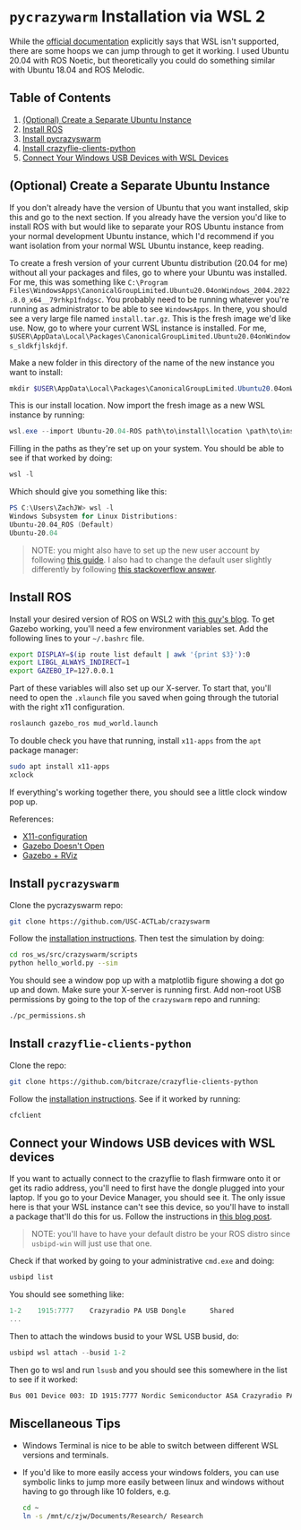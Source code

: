 # `pycrazywarm` Installation via WSL 2

While the [official documentation](https://crazyswarm.readthedocs.io/en/latest/installation.html)
explicitly says that WSL isn't supported, there are some hoops we can jump through to get it
working. I used Ubuntu 20.04 with ROS Noetic, but theoretically you could do something similar
with Ubuntu 18.04 and ROS Melodic.

## Table of Contents

1. [(Optional) Create a Separate Ubuntu Instance](#optional-create-a-separate-ubuntu-instance)
2. [Install ROS](#install-ros)
3. [Install pycrazyswarm](#install-pycrazyswarm)
4. [Install crazyflie-clients-python](#install-crazyflie-clients-pythoninstall)
5. [Connect Your Windows USB Devices with WSL Devices](#connect-your-windows-usb-devices-with-wsl-devices)

## (Optional) Create a Separate Ubuntu Instance

If you don't already have the version of Ubuntu that you want installed, skip this and
go to the next section. If you already have the version you'd like to install ROS with
but would like to separate your ROS Ubuntu instance from your normal development Ubuntu
instance, which I'd recommend if you want isolation from your normal WSL Ubuntu instance,
keep reading.

To create a fresh version of your current Ubuntu distribution (20.04 for me) without all your
packages and files, go to where your Ubuntu was installed. For me, this was something like
`C:\Program Files\WindowsApps\CanonicalGroupLimited.Ubuntu20.04onWindows_2004.2022.8.0_x64__79rhkp1fndgsc`. You probably need to be running whatever you're running as
administrator to be able to see `WindowsApps`. In there, you should see a very large file
named `install.tar.gz`. This is the fresh image we'd like use. Now, go to where your current
WSL instance is installed. For me, `$USER\AppData\Local\Packages\CanonicalGroupLimited.Ubuntu20.04onWindows_sldkfjlskdjf`.

Make a new folder in this directory of the name of the new instance you want to install:

```powershell
mkdir $USER\AppData\Local\Packages\CanonicalGroupLimited.Ubuntu20.04onWindows_ROS
```

This is our install location. Now import the fresh image as a new WSL instance by running:

```powershell
wsl.exe --import Ubuntu-20.04-ROS path\to\install\location \path\to\install.tar.gz
```

Filling in the paths as they're set up on your system. You should be able to see if that worked by doing:

```powershell
wsl -l
```

Which should give you something like this:

```powershell
PS C:\Users\ZachJW> wsl -l
Windows Subsystem for Linux Distributions:
Ubuntu-20.04_ROS (Default)
Ubuntu-20.04
```

> NOTE: you might also have to set up the new user account by following
> [this guide](https://www.cyberciti.biz/faq/create-a-user-account-on-ubuntu-linux/).
> I also had to change the default user slightly differently by following
> [this stackoverflow answer](https://askubuntu.com/a/1300672).

## Install ROS

Install your desired version of ROS on WSL2 with [this guy's blog](https://jack.kawell.us/posts/ros-windows-wsl2/).
To get Gazebo working, you'll need a few environment variables set. Add the following lines to your `~/.bashrc` file.

```bash
export DISPLAY=$(ip route list default | awk '{print $3}'):0
export LIBGL_ALWAYS_INDIRECT=1
export GAZEBO_IP=127.0.0.1
```

Part of these variables will also set up our X-server. To start that, you'll need to
open the `.xlaunch` file you saved when going through the tutorial with the right x11 configuration.

```bash
roslaunch gazebo_ros mud_world.launch
```

To double check you have that running, install `x11-apps` from the `apt` package manager:

```bash
sudo apt install x11-apps
xclock
```

If everything's working together there, you should see a little clock window pop up.

References:

- [X11-configuration](https://stackoverflow.com/questions/61110603/how-to-set-up-working-x11-forwarding-on-wsl2)
- [Gazebo Doesn't Open](https://answers.ros.org/question/301772/gazebo-command-doesnt-open-gazebo/)
- [Gazebo + RViz](https://www.youtube.com/watch?v=DW7l9LHdK5c)

## Install `pycrazyswarm`

Clone the pycrazyswarm repo:

```bash
git clone https://github.com/USC-ACTLab/crazyswarm 
```

Follow the [installation instructions](https://crazyswarm.readthedocs.io/en/latest/installation.html).
Then test the simulation by doing:

```bash
cd ros_ws/src/crazyswarm/scripts
python hello_world.py --sim
```

You should see a window pop up with a matplotlib figure showing a dot go up and down.
Make sure your X-server is running first.
Add non-root USB permissions by going to the top of the `crazyswarm` repo and running:

```bash
./pc_permissions.sh
```

## Install `crazyflie-clients-python`

Clone the repo:

```bash
git clone https://github.com/bitcraze/crazyflie-clients-python
```

Follow the [installation instructions](https://github.com/bitcraze/crazyflie-clients-python/blob/master/docs/installation/install.md#linux).
See if it worked by running:

```bash
cfclient
```

## Connect your Windows USB devices with WSL devices

If you want to actually connect to the crazyflie to flash firmware onto it or get its
radio address, you'll need to first have the dongle plugged into your laptop. If you
go to your Device Manager, you should see it. The only issue here is that your WSL
instance can't see this device, so you'll have to install a package that'll do this
for us. Follow the instructions in [this blog post](https://devblogs.microsoft.com/commandline/connecting-usb-devices-to-wsl/).

> NOTE: you'll have to have your default distro be your ROS distro since `usbipd-win` will
> just use that one.

Check if that worked by going to your administrative `cmd.exe` and doing:

```bash
usbipd list
```

You should see something like:

```powershell
1-2    1915:7777    Crazyradio PA USB Dongle      Shared 
...
```

Then to attach the windows busid to your WSL USB busid, do:

```powershell
usbipd wsl attach --busid 1-2
```

Then go to wsl and run `lsusb` and you should see this somewhere in the list to see if
it worked:

```bash
Bus 001 Device 003: ID 1915:7777 Nordic Semiconductor ASA Crazyradio PA USB Dongle
```

## Miscellaneous Tips

- Windows Terminal is nice to be able to switch between different WSL versions and terminals.
- If you'd like to more easily access your windows folders, you can use symbolic links to jump
  more easily between linux and windows without having to go through like 10 folders, e.g.

  ```bash
  cd ~ 
  ln -s /mnt/c/zjw/Documents/Research/ Research
  ```

